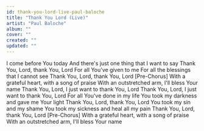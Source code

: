 ```yaml
---
id: thank-you-lord-live-paul-baloche
title: "Thank You Lord (Live)"
artist: "Paul Baloche"
album: ""
cover: ""
created: ""
updated: ""
---
```


I come before You today
And there's just one thing that I want to say
Thank You, Lord, thank You, Lord
For all You've given to me
For all the blessings that I cannot see
Thank You, Lord, thank You, Lord
[Pre-Chorus]
With a grateful heart, with a song of praise
With an outstretched arm, I'll bless Your name
Thank You, Lord, I just want to thank You, Lord
Thank You, Lord, I just want to thank You, Lord
For all You've done in my life
You took my darkness and gave me Your light
Thank You, Lord, thank You, Lord
You took my sin and my shame
You took my sickness and heal all my pain
Thank You, Lord, thank You, Lord
[Pre-Chorus]
With a grateful heart, with a song of praise
With an outstretched arm, I'll bless Your name